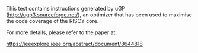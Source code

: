 This test contains instructions generated by uGP (http://ugp3.sourceforge.net/), 
an optimizer that has been used to maximise the code coverage of the RISCY core.

For more details, please refer to the paper at:

https://ieeexplore.ieee.org/abstract/document/8644818
